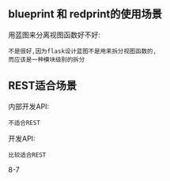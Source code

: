 ## blueprint 和 redprint的使用场景

用蓝图来分离视图函数好不好:

    不是很好,因为flask设计蓝图不是用来拆分视图函数的,
    而应该是一种模块级别的拆分
    
    
## REST适合场景

内部开发API:

    不适合REST

开发API:

    比较适合REST
    
8-7